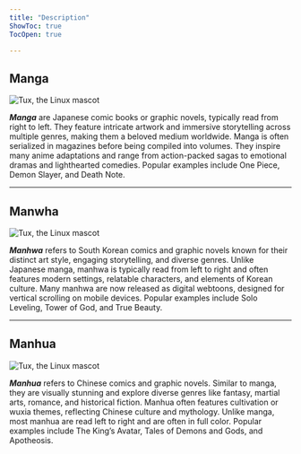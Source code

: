 ```yaml
---
title: "Description"
ShowToc: true
TocOpen: true

---
```


## Manga

![Tux, the Linux mascot](/images/manga2.JPG)

***Manga*** are Japanese comic books or graphic novels, typically read from right to left. They feature intricate artwork and immersive storytelling across multiple genres, making them a beloved medium worldwide. Manga is often serialized in magazines before being compiled into volumes. They inspire many anime adaptations and range from action-packed sagas to emotional dramas and lighthearted comedies. Popular examples include One Piece, Demon Slayer, and Death Note.

---

## Manwha

![Tux, the Linux mascot](/images/manwha.JPG)

***Manhwa*** refers to South Korean comics and graphic novels known for their distinct art style, engaging storytelling, and diverse genres. Unlike Japanese manga, manhwa is typically read from left to right and often features modern settings, relatable characters, and elements of Korean culture. Many manhwa are now released as digital webtoons, designed for vertical scrolling on mobile devices. Popular examples include Solo Leveling, Tower of God, and True Beauty.

---

## Manhua

![Tux, the Linux mascot](/images/manhua.JPG)

***Manhua*** refers to Chinese comics and graphic novels. Similar to manga, they are visually stunning and explore diverse genres like fantasy, martial arts, romance, and historical fiction. Manhua often features cultivation or wuxia themes, reflecting Chinese culture and mythology. Unlike manga, most manhua are read left to right and are often in full color. Popular examples include The King’s Avatar, Tales of Demons and Gods, and Apotheosis.


